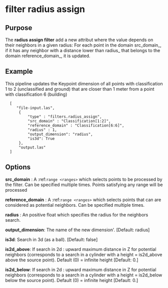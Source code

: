 # filter radius assign

Purpose
---------------------------------------------------------------------------------------------------------

The **radius assign filter** add a new attribut where the value depends on their neighbors in a given radius: For each point in the domain src_domain_, if it has any neighbor with a distance lower than radius_ that belongs to the domain reference_domain_, it is updated.


Example
---------------------------------------------------------------------------------------------------------

This pipeline updates the Keypoint dimension of all points with classification 1 to 2 (unclassified and ground) that are closer than 1 meter from a point with classification 6 (building)


```
  [
     "file-input.las",
      {
          "type" : "filters.radius_assign",
          "src_domain" : "Classification[1:2]",
          "reference_domain" : "Classification[6:6]",
          "radius" : 1,
	  	  "output_dimension": "radius",
	  	  "is3d": True
      },
      "output.las"
  ]
```

Options
---------------------------------------------------------------------------------------------------------------------------------------------------------------------

**src_domain** :
  A :ref:`range <ranges>` which selects points to be processed by the filter. Can be specified multiple times.  Points satisfying any range will be processed

**reference_domain** :
  A :ref:`range <ranges>` which selects points that can are considered as potential neighbors. Can be specified multiple times.

**radius** :
  An positive float which specifies the radius for the neighbors search.

**output_dimension**: The name of the new dimension'. [Default: radius]

**is3d**: Search in 3d (as a ball). [Default: false]

**is2d_above**: If search in 2d : upward maximum distance in Z for potential neighbors (corresponds to a search in a cylinder with a height = is2d_above above the source point). Default (0) = infinite height [Default: 0.]

**is2d_below**: If search in 2d : upward maximum distance in Z for potential neighbors (corresponds to a search in a cylinder with a height = is2d_below below the source point). Default (0) = infinite height [Default: 0.]


